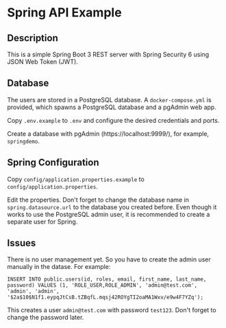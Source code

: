 # Spring API Example

## Description

This is a simple Spring Boot 3 REST server with Spring Security 6 using JSON Web Token (JWT).

## Database

The users are stored in a PostgreSQL database. A `docker-compose.yml` is provided, which spawns a PostgreSQL database and a pgAdmin web app.

Copy `.env.example` to `.env` and configure the desired credentials and ports.

Create a database with pgAdmin (https://localhost:9999/), for example, `springdemo`.

## Spring Configuration

Copy `config/application.properties.example` to `config/application.properties`.

Edit the properties. Don't forget to change the database name in `spring.datasource.url` to the database you created before.
Even though it works to use the PostgreSQL admin user, it is recommended to create a separate user for Spring.

## Issues

There is no user management yet. So you have to create the admin user manually in the datase. For example:

`
INSERT INTO public.users(id, roles, email, first_name, last_name, password)
VALUES (1, 'ROLE_USER,ROLE_ADMIN', 'admin@test.com', 'admin', 'admin', '$2a$10$N1f1.eypqJtCsB.tZBqfL.mqsj42ROYgTI2oaMA1Wxv/e9w4F7YZq');
`

This creates a user `admin@test.com` with password `test123`. Don't forget to change the password later.

